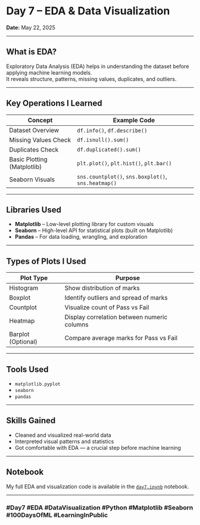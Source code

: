 # Day 7 – EDA & Data Visualization

**Date:** May 22, 2025

---

## What is EDA?

Exploratory Data Analysis (EDA) helps in understanding the dataset before applying machine learning models.  
It reveals structure, patterns, missing values, duplicates, and outliers.

---

## Key Operations I Learned

| Concept                  | Example Code                                         |
|--------------------------|------------------------------------------------------|
| Dataset Overview         | `df.info()`, `df.describe()`                         |
| Missing Values Check     | `df.isnull().sum()`                                  |
| Duplicates Check         | `df.duplicated().sum()`                              |
| Basic Plotting (Matplotlib) | `plt.plot()`, `plt.hist()`, `plt.bar()`           |
| Seaborn Visuals          | `sns.countplot()`, `sns.boxplot()`, `sns.heatmap()`  |

---

## Libraries Used

- **Matplotlib** – Low-level plotting library for custom visuals  
- **Seaborn** – High-level API for statistical plots (built on Matplotlib)  
- **Pandas** – For data loading, wrangling, and exploration

---

## Types of Plots I Used

| Plot Type   | Purpose                                 |
|-------------|-----------------------------------------|
| Histogram   | Show distribution of marks              |
| Boxplot     | Identify outliers and spread of marks   |
| Countplot   | Visualize count of Pass vs Fail         |
| Heatmap     | Display correlation between numeric columns |
| Barplot (Optional) | Compare average marks for Pass vs Fail |

---

## Tools Used

- `matplotlib.pyplot`  
- `seaborn`  
- `pandas`

---

## Skills Gained

- Cleaned and visualized real-world data  
- Interpreted visual patterns and statistics  
- Got comfortable with EDA — a crucial step before machine learning

---

## Notebook

My full EDA and visualization code is available in the [`day7.ipynb`](day7notes.ipynb) notebook.

---

### #Day7 #EDA #DataVisualization #Python #Matplotlib #Seaborn #100DaysOfML #LearningInPublic
